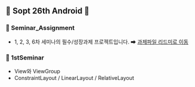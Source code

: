 ## 💛 Sopt 26th Android 💛

### 📁 Seminar_Assignment
* 1, 2, 3, 6차 세미나의 필수/성장과제 프로젝트입니다.
➡ [과제파일 리드미로 이동](https://github.com/jinyand/Sopt27th_Android/tree/master/Seminar_Assignment)

### 📁 1stSeminar
* View와 ViewGroup
* ConstraintLayout / LinearLayout / RelativeLayout
